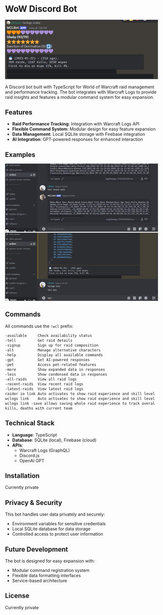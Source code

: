 # WoW Discord Bot

![example-skill-level-response](image.png)

A Discord bot built with TypeScript for World of Warcraft raid management and performance tracking. The bot integrates with Warcraft Logs to provide raid insights and features a modular command system for easy expansion.

## Features

- **Raid Performance Tracking**: Integration with Warcraft Logs API
- **Flexible Command System**: Modular design for easy feature expansion
- **Data Management**: Local SQLite storage with Firebase integration
- **AI Integration**: GPT-powered responses for enhanced interaction

## Examples

![example-skill-level-response](bot-usage.gif)
![example-skill-level-response](bot-more-less.gif)

## Commands

All commands use the `!wcl` prefix:

```
-available     Check availability status
-tell          Get raid details
-signup        Sign up for raid composition
-alt           Manage alternative characters
-help          Display all available commands
-gpt           Get AI-powered responses
-pet           Access pet-related features
-more          Show expanded data in responses
-less          Show condensed data in responses
-all-raids     View all raid logs
-recent-raids  View recent raid logs
-latest-raids  View latest raid logs
raider io link Auto activates to show raid experience and skill level
wclogs link    Auto activates to show raid experience and skill level
wclogs link -save allows saving whole raid experience to track overal kills, deaths with current team
```

## Technical Stack

- **Language**: TypeScript
- **Database**: SQLite (local), Firebase (cloud)
- **APIs**:
  - Warcraft Logs (GraphQL)
  - Discord.js
  - OpenAI GPT

## Installation

Currently private

<!--
1. Clone the repository
2. Install dependencies:
   ```bash
   npm install
   ```
3. Configure environment variables in `.env`:
   - Discord Bot Token
   - Warcraft Logs API Key
   - OpenAI API Key
   - Firebase credentials
4. Start the bot:
   ```bash
   npm start
   ``` -->

## Privacy & Security

This bot handles user data privately and securely:

- Environment variables for sensitive credentials
- Local SQLite database for data storage
- Controlled access to protect user information

## Future Development

The bot is designed for easy expansion with:

- Modular command registration system
- Flexible data formatting interfaces
- Service-based architecture

## License

Currently private

<!-- MIT License -->
